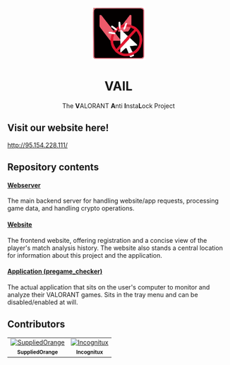 <div align="center">
    <br />
    <img src="./assets/logo.svg" width="122rem"/>
    <h1>VAIL</h1>
    <p>The <b>V</b>ALORANT <b>A</b>nti <b>I</b>nsta<b>L</b>ock Project</p>
</div>

## Visit our website here!
http://95.154.228.111/

## Repository contents

#### [Webserver](https://github.com/SuppliedOrange/VAIL/tree/main/webserver)

The main backend server for handling website/app requests, processing game data, and handling crypto operations.

#### [Website](https://github.com/SuppliedOrange/VAIL/tree/main/website)

The frontend website, offering registration and a concise view of the player's match analysis history. The website also stands a central location for information about this project and the application. 

#### [Application (pregame_checker)](https://github.com/SuppliedOrange/VAIL/tree/main/pregame_checker)

The actual application that sits on the user's computer to monitor and analyze their VALORANT games. Sits in the tray menu and can be disabled/enabled at will.

## Contributors
<html>
<table>
  <tbody>
    <tr>
      <td align="center" valign="top"><a href="https://github.com/SuppliedOrange"><img src="https://avatars.githubusercontent.com/u/70258998?v=4" width="100rem;" alt="SuppliedOrange"/><br /><sub><b>SuppliedOrange</b></sub></a><br/></td>
        <td align="center" valign="top">
        <a href="https://github.com/Incognitux"><img src="https://avatars.githubusercontent.com/u/74859056?v=4" width="100rem;" alt="Incognitux"/><br /><sub><b>Incognitux</b></sub></a><br/>
        </td>
    </tbody>
</table>
</html>
